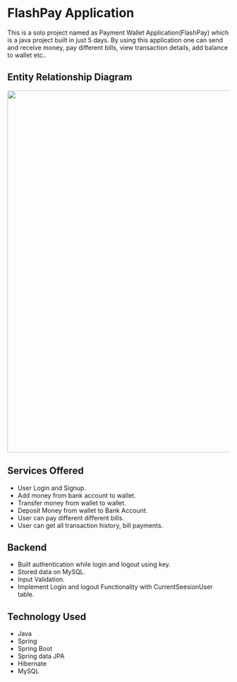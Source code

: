 # FlashPay Application
This is a solo project named as Payment Wallet Application(FlashPay) which is a java project built in just 5 days.
By using this application one can send and receive money, pay different bills, view transaction details, add balance to wallet etc.. 

## Entity Relationship Diagram 

<img src="https://user-images.githubusercontent.com/101569228/200902071-d6ad123d-55ce-4dee-b7bd-6d5c3a06ee0b.jpeg" alt="" width="860" height="820">

## Services Offered 

- User Login and Signup.
- Add money from bank account to wallet.
- Transfer money from wallet to wallet.
- Deposit Money from wallet to Bank Account.
- User can pay different different bills.
- User can get all transaction history, bill payments.

## Backend 

- Built authentication while login and logout using key.
- Stored data on MySQL.
- Input Validation.
- Implement Login and logout Functionality with CurrentSeesionUser table.

## Technology Used

- Java
- Spring
- Spring Boot
- Spring data JPA
- Hibernate
- MySQL



